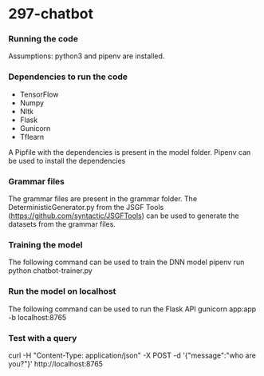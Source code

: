 # 297-chatbot

### Running the code
Assumptions: python3 and pipenv are installed.

### Dependencies to run the code
- TensorFlow
- Numpy
- Nltk
- Flask
- Gunicorn
- Tflearn

A Pipfile with the dependencies is present in the model folder. Pipenv can be
used to install the dependencies

### Grammar files
The grammar files are present in the grammar folder. The
DeterministicGenerator.py from the JSGF Tools
(https://github.com/syntactic/JSGFTools) can be used to generate the datasets
from the grammar files.

### Training the model
The following command can be used to train the DNN model
pipenv run python chatbot-trainer.py

### Run the model on localhost
The following command can be used to run the Flask API
gunicorn app:app -b localhost:8765

### Test with a query
curl  -H "Content-Type: application/json" -X POST -d '{"message":"who are
you?"}' http://localhost:8765
